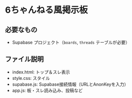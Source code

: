 
# 6ちゃんねる風掲示板

## 必要なもの
- Supabase プロジェクト（`boards`, `threads` テーブルが必要）

## ファイル説明
- index.html: トップ＆スレ表示
- style.css: スタイル
- supabase.js: Supabase接続情報（URLとAnonKeyを入力）
- app.js: 板・スレ読み込み、投稿など
